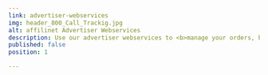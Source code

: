 ```yaml
---
link: advertiser-webservices
img: header_800_Call_Trackig.jpg
alt: affilinet Advertiser Webservices
description: Use our advertiser webservices to <b>manage your orders, build statistics</b> and more.  
published: false
position: 1

---
```

